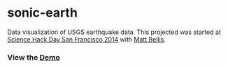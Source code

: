 sonic-earth
===========

Data visualization of USGS earthquake data. This projected was started at [Science Hack Day San Francisco 2014](http://sf.sciencehackday.org/) with [Matt Bellis](https://github.com/mattbellis).

### View the [Demo](https://protodave.github.io/sonic-earth)
